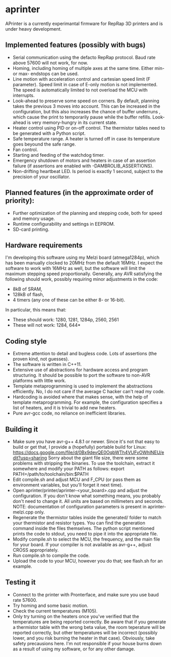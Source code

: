 aprinter
========

APrinter is a currently experimantal firmware for RepRap 3D printers and is under heavy development.

## Implemented features (possibly with bugs)

  * Serial communication using the defacto RepRap protocol. Baud rate above 57600 will not work, for now.
  * Homing, including homing of multiple axes at the same time. Either min- or max- endstops can be used.
  * Line motion with acceleration control and cartesian speed limit (F parameter).
    Speed limit in case of E-only motion is not implemented.
    The speed is automatically limited to not overload the MCU with interrupts.
  * Look-ahead to preserve some speed on corners. By default, planning takes the previous 3 moves into account.
    This can be increased in the configuration, but this
    also increases the chance of buffer underruns , which cause the print to temporarily pause while the buffer refills.
    Look-ahead is very memory-hungry in its current state.
  * Heater control using PID or on-off control. The thermistor tables need to be generated with a Python script.
  * Safe temperature range. A heater is turned off in case its temperature goes beyound the safe range.
  * Fan control.
  * Starting and feeding of the watchdog timer.
  * Emergency shutdown of motors and heaters in case of an assertion failure
    (if assertions are enabled with -DAMBROLIB_ASSERTIONS).
  * Non-drifting heartbeat LED. Is period is exactly 1 second, subject to the precision of your oscillator.

## Planned features (in the approximate order of priority):

  * Further optimization of the planning and stepping code, both for speed and memory usage.
  * Runtime configurability and settings in EEPROM.
  * SD-card printing.

## Hardware requirements

I'm developing this software using my Melzi board (atmega1284p),
which has been manually clocked to 20MHz from the default 16MHz.
I expect the software to work with 16MHz as well, but the software will limit the maximum stepping speed
proportionally. Generally, any AVR satisfying the following should work,
possibly requiring minor adjustments in the code:

  * 8kB of SRAM,
  * 128kB of flash,
  * 4 timers (any one of these can be either 8- or 16-bit).

In particular, this means that:

  * These should work: 1280, 1281, 1284p, 2560, 2561
  * These will not work: 1284, 644*

## Coding style

  * Extreme attention to detail and bugless code. Lots of assertions (the proven kind, not guesses).
  * The software is written in C++11.
  * Extensive use of abstractions for hardware access and program structuring.
    It should be possible to port the software to non-AVR platforms with little work.
  * Template metaprogramming is used to implement the abstractions efficiently.
    No, I do not care if the average C hacker can't read my code.
  * Hardcoding is avoided where that makes sense, with the help of template metaprogramming.
    For example, the configuration specifies a list of heaters, and it is trivial to add new heaters.
  * Pure avr-gcc code, no reliance on inefficient libraries.

## Building it

  * Make sure you have avr-g++ 4.8.1 or newer.
    Since it's not that easy to build or get that, I provide a
    (hopefully) portable build for Linux: https://docs.google.com/file/d/0Bx9devQE0OqbWTh4VUFvOWhlNEU/edit?usp=sharing
    Sorry about the giant file size, there were some problems with stripping the binaries.
    To use the toolchain, extract it somewhere and modify your PATH as follows:
    export PATH=/path/to/toolchain/bin:$PATH
  * Edit compile.sh and adjust MCU and F_CPU (or pass them as environment variables, but you'll forget it next time).
  * Open aprinter/printer/aprinter-<your_board>.cpp and adjust the configuration.
    If you don't know what something means, you probably don't need to change it.
    All units are based on millimeters and seconds.
    NOTE: documentation of configuration parameters is present in aprinter-melzi.cpp only.
  * Regenerate the thermistor tables inside the generated/ folder to match your thermistor and resistor types.
    You can find the generation command inside the files themselves.
    The python script mentioned prints the code to stdout, you need to pipe it into the appropriate file.
  * Modify compile.sh to select the MCU, the frequency, and the main file for your board.
    If your compiler is not available as avr-g++, adjust CROSS appropriately.
  * Run compile.sh to compile the code.
  * Upload the code to your MCU, however you do that; see flash.sh for an example.

## Testing it

  * Connect to the printer with Pronterface, and make sure you use baud rate 57600.
  * Try homing and some basic motion.
  * Check the current temperatures (M105).
  * Only try turning on the heaters once you've verified that the temperatures are being reported correctly.
    Be aware that if you generate a thermistor table with the wrong beta value,
    the room teperature will be reported correctly, but other temperatures will be incorrect
    (possibly lower, and you risk burning the heater in that case).
    Obviously, take safety precausions here. I'm not responsible if your house burns down as a result of
    using my software, or for any other damage.
